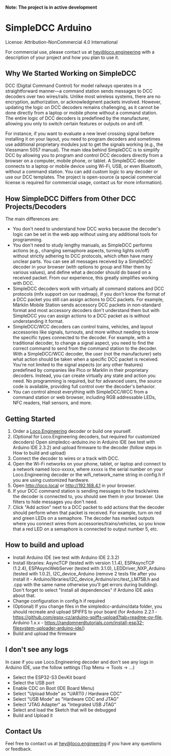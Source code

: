 #### Note: The project is in active development

# SimpleDCC Arduino

License: Attribution-NonCommercial 4.0 International

For commercial use, please contact us at hey@loco.engineering with a description of your project and how you plan to use it.

## Why We Started Working on SimpleDCC

DCC (Digital Command Control) for model railways operates in a straightforward manner—a command station sends messages to DCC decoders over two wires/rails. Unlike most wireless systems, there are no encryption, authorization, or acknowledgment packets involved. However, updating the logic on DCC decoders remains challenging, as it cannot be done directly from a laptop or mobile phone without a command station. The entire logic of DCC decoders is predefined by the manufacturer, allowing you only to switch certain features or outputs on and off. 

For instance, if you want to evaluate a new level crossing signal before installing it on your layout, you need to program decoders and sometimes use additional proprietary modules just to get the signals working (e.g., the Viessmann 5057 manual). The main idea behind SimpleDCC is to simplify DCC by allowing you to program and control DCC decoders directly from a browser on a computer, mobile phone, or tablet. A SimpleDCC decoder connects to a laptop or mobile device using Wi-Fi, USB, or even Bluetooth, without a command station. You can add custom logic to any decoder or use our DCC templates. The project is open-source (a special commercial license is required for commercial usage, contact us for more information).

## How SimpleDCC Differs from Other DCC Projects/Decoders

The main differences are:
- You don't need to understand how DCC works because the decoder's logic can be set in the web app without using any additional tools for programming.
- You don't need to study lengthy manuals, as SimpleDCC performs actions (e.g., changing semaphore aspects, turning lights on/off) without strictly adhering to DCC protocols, which often have many unclear parts. You can see all messages received by a SimpleDCC decoder in your browser (with options to group and filter them by various values), and define what a decoder should do based on a received packet. From our experience, this greatly simplifies working with DCC.
- SimpleDCC decoders work with virtually all command stations and DCC protocols (mfx support on our roadmap), if you don't know the format of a DCC packet you still can assign actions to DCC packets. For example, Märklin Mobile Station sends accessory DCC packets in non-standard format and most accessory decoders don't understand them but with SimpleDCC you can assign actions to a DCC packet as is without understanding it format.
- SimpleDCC/WCC decoders can control trains, vehicles, and layout accessories like signals, turnouts, and more without needing to know the specific types connected to the decoder. For example, with a traditional decoder, to change a signal aspect, you need to find the correct command to send from the command station to the decoder. With a SimpleDCC/WCC decoder, the user (not the manufacturer) sets what action should be taken when a specific DCC packet is received. You're not limited to the signal aspects (or any other features) predefined by companies like Pico or Marklin in their proprietary decoders. Instead, you can create virtually any state and action you need. No programming is required, but for advanced users, the source code is available, providing full control over the decoder's behavior.
- You can control almost everything with SimpleDCC/WCC from a command station or web browser, including RGB addressable LEDs, NFC readers, Hall sensors, and more.

## Getting Started

1. Order a [Loco.Engineering](https://loco.engineering) decoder or build one yourself.
2. (Optional for Loco.Engineering decoders, but required for customized decoders) Open simpledcc-arduino.ino in Arduino IDE (we test with Arduino IDE 2.3.2) and upload firmware to the decoder (follow steps in How to build and upload)
3. Connect the decoder to wires or a track with DCC.
4. Open the Wi-Fi networks on your phone, tablet, or laptop and connect to a network named loco-xxxxx, where xxxxx is the serial number on your Loco.Engineering decoder or the wifi_network_name string in config.h if you are using customized hardware.
5. Open http://loco.local or http://192.168.4.1 in your browser.
6. If your DCC command station is sending messages to the track/wires the decoder is connected to, you should see them in your browser. Use filters to hide messages you don't need.
7. Click "Add action" next to a DCC packet to add actions that the decoder should perform when that packet is received. For example, turn on red and green LEDs on a semaphore. The decoder has marked outputs where you connect wires from accessories/trains/vehicles, so you know that a red LED on a semaphore is connected to output number 5, etc.


## How to build and upload

- Install Arduino IDE (we test with Arduino IDE 2.3.2)
- Install libraries: AsyncTCP (tested with version 1.1.4), ESPAsyncTCP (1.2.4), ESPAsyncWebServer (tested with 3.1.0), LEDDriver_NXP_Arduino (tested with 1.0.2), I2C_device_Arduino (remove 2 tests file after you install it - Arduino/libraries/I2C_device_Arduino/src/test_LM75B.h and .cpp with the same name otherwise you'll get errors during building). Don't forget to select "Install all dependencies" if Arduino IDE asks about that.
- Change configuration in config.h if required
- (Optional) If you change files in the simpledcc-arduino/data folder, you should recreate and upload SPIFFS to your board (for Arduino 2.2.1 - https://github.com/espx-cz/arduino-spiffs-upload?tab=readme-ov-file, Arduino 1.x.x - https://randomnerdtutorials.com/install-esp32-filesystem-uploader-arduino-ide/)
- Build and upload the firmware


## I don't see any logs

In case if you use Loco.Engineering decoder and don't see any logs in Arduino IDE, use the follow settings (Top Menu -> Tools -> ...)

- Select the ESP32-S3 DevKit board
- Select the USB port
- Enable CDC on Boot (IDE Board Menu)
- Select "Upload Mode" as "UART0 / Hardware CDC"
- Select "USB Mode" as "Hardware CDC and JTAG"
- Select "JTAG Adapter" as "Integrated USB JTAG"
- Select and load the Sketch that will be debugged
- Build and Upload it

## Contact Us

Feel free to contact us at hey@loco.engineering if you have any questions or feedback.
